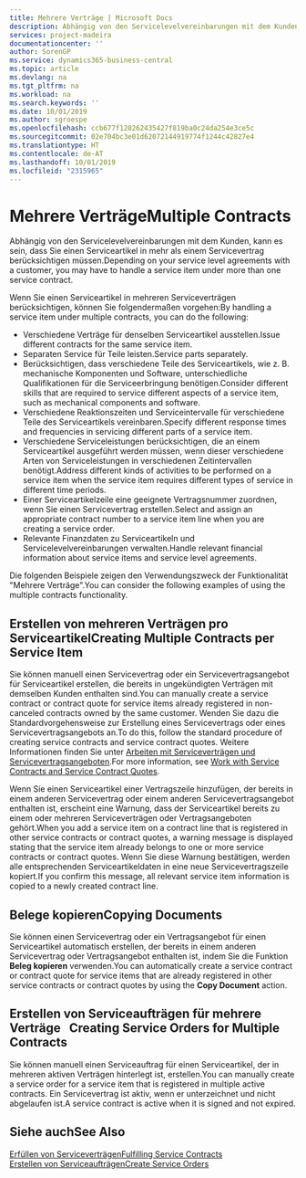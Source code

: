 ```yaml
---
title: Mehrere Verträge | Microsoft Docs
description: Abhängig von den Servicelevelvereinbarungen mit dem Kunden, kann es sein, dass Sie einen Serviceartikel in mehr als einem Servicevertrag berücksichtigen müssen.
services: project-madeira
documentationcenter: ''
author: SorenGP
ms.service: dynamics365-business-central
ms.topic: article
ms.devlang: na
ms.tgt_pltfrm: na
ms.workload: na
ms.search.keywords: ''
ms.date: 10/01/2019
ms.author: sgroespe
ms.openlocfilehash: ccb677f128262435427f819ba0c24da254e3ce5c
ms.sourcegitcommit: 02e704bc3e01d62072144919774f1244c42827e4
ms.translationtype: HT
ms.contentlocale: de-AT
ms.lasthandoff: 10/01/2019
ms.locfileid: "2315965"
---
```

# <a name="multiple-contracts"></a><span data-ttu-id="e5840-103">Mehrere Verträge</span><span class="sxs-lookup"><span data-stu-id="e5840-103">Multiple Contracts</span></span>
<span data-ttu-id="e5840-104">Abhängig von den Servicelevelvereinbarungen mit dem Kunden, kann es sein, dass Sie einen Serviceartikel in mehr als einem Servicevertrag berücksichtigen müssen.</span><span class="sxs-lookup"><span data-stu-id="e5840-104">Depending on your service level agreements with a customer, you may have to handle a service item under more than one service contract.</span></span>  
  
<span data-ttu-id="e5840-105">Wenn Sie einen Serviceartikel in mehreren Serviceverträgen berücksichtigen, können Sie folgendermaßen vorgehen:</span><span class="sxs-lookup"><span data-stu-id="e5840-105">By handling a service item under multiple contracts, you can do the following:</span></span>  
  
* <span data-ttu-id="e5840-106">Verschiedene Verträge für denselben Serviceartikel ausstellen.</span><span class="sxs-lookup"><span data-stu-id="e5840-106">Issue different contracts for the same service item.</span></span>  
* <span data-ttu-id="e5840-107">Separaten Service für Teile leisten.</span><span class="sxs-lookup"><span data-stu-id="e5840-107">Service parts separately.</span></span>  
* <span data-ttu-id="e5840-108">Berücksichtigen, dass verschiedene Teile des Serviceartikels, wie z. B. mechanische Komponenten und Software, unterschiedliche Qualifikationen für die Serviceerbringung benötigen.</span><span class="sxs-lookup"><span data-stu-id="e5840-108">Consider different skills that are required to service different aspects of a service item, such as mechanical components and software.</span></span>  
* <span data-ttu-id="e5840-109">Verschiedene Reaktionszeiten und Serviceintervalle für verschiedene Teile des Serviceartikels vereinbaren.</span><span class="sxs-lookup"><span data-stu-id="e5840-109">Specify different response times and frequencies in servicing different parts of a service item.</span></span>  
* <span data-ttu-id="e5840-110">Verschiedene Serviceleistungen berücksichtigen, die an einem Serviceartikel ausgeführt werden müssen, wenn dieser verschiedene Arten von Serviceleistungen in verschiedenen Zeitintervallen benötigt.</span><span class="sxs-lookup"><span data-stu-id="e5840-110">Address different kinds of activities to be performed on a service item when the service item requires different types of service in different time periods.</span></span>  
* <span data-ttu-id="e5840-111">Einer Serviceartikelzeile eine geeignete Vertragsnummer zuordnen, wenn Sie einen Servicevertrag erstellen.</span><span class="sxs-lookup"><span data-stu-id="e5840-111">Select and assign an appropriate contract number to a service item line when you are creating a service order.</span></span>  
* <span data-ttu-id="e5840-112">Relevante Finanzdaten zu Serviceartikeln und Servicelevelvereinbarungen verwalten.</span><span class="sxs-lookup"><span data-stu-id="e5840-112">Handle relevant financial information about service items and service level agreements.</span></span>  
  
<span data-ttu-id="e5840-113">Die folgenden Beispiele zeigen den Verwendungszweck der Funktionalität "Mehrere Verträge".</span><span class="sxs-lookup"><span data-stu-id="e5840-113">You can consider the following examples of using the multiple contracts functionality.</span></span>  
  
## <a name="creating-multiple-contracts-per-service-item"></a><span data-ttu-id="e5840-114">Erstellen von mehreren Verträgen pro Serviceartikel</span><span class="sxs-lookup"><span data-stu-id="e5840-114">Creating Multiple Contracts per Service Item</span></span>  
<span data-ttu-id="e5840-115">Sie können manuell einen Servicevertrag oder ein Servicevertragsangebot für Serviceartikel erstellen, die bereits in ungekündigten Verträgen mit demselben Kunden enthalten sind.</span><span class="sxs-lookup"><span data-stu-id="e5840-115">You can manually create a service contract or contract quote for service items already registered in non-canceled contracts owned by the same customer.</span></span> <span data-ttu-id="e5840-116">Wenden Sie dazu die Standardvorgehensweise zur Erstellung eines Servicevertrags oder eines Servicevertragsangebots an.</span><span class="sxs-lookup"><span data-stu-id="e5840-116">To do this, follow the standard procedure of creating service contracts and service contract quotes.</span></span> <span data-ttu-id="e5840-117">Weitere Informationen finden Sie unter [Arbeiten mit Serviceverträgen und Servicevertragsangeboten](service-how-to-create-service-contracts-and-service-contract-quotes.md).</span><span class="sxs-lookup"><span data-stu-id="e5840-117">For more information, see [Work with Service Contracts and Service Contract Quotes](service-how-to-create-service-contracts-and-service-contract-quotes.md).</span></span>  
  
<span data-ttu-id="e5840-118">Wenn Sie einen Serviceartikel einer Vertragszeile hinzufügen, der bereits in einem anderen Servicevertrag oder einem anderen Servicevertragsangebot enthalten ist, erscheint eine Warnung, dass der Serviceartikel bereits zu einem oder mehreren Serviceverträgen oder Vertragsangeboten gehört.</span><span class="sxs-lookup"><span data-stu-id="e5840-118">When you add a service item on a contract line that is registered in other service contracts or contract quotes, a warning message is displayed stating that the service item already belongs to one or more service contracts or contract quotes.</span></span> <span data-ttu-id="e5840-119">Wenn Sie diese Warnung bestätigen, werden alle entsprechenden Serviceartikeldaten in eine neue Servicevertragszeile kopiert.</span><span class="sxs-lookup"><span data-stu-id="e5840-119">If you confirm this message, all relevant service item information is copied to a newly created contract line.</span></span>  
  
## <a name="copying-documents"></a><span data-ttu-id="e5840-120">Belege kopieren</span><span class="sxs-lookup"><span data-stu-id="e5840-120">Copying Documents</span></span>  
<span data-ttu-id="e5840-121">Sie können einen Servicevertrag oder ein Vertragsangebot für einen Serviceartikel automatisch erstellen, der bereits in einem anderen Servicevertrag oder Vertragsangebot enthalten ist, indem Sie die Funktion **Beleg kopieren** verwenden.</span><span class="sxs-lookup"><span data-stu-id="e5840-121">You can automatically create a service contract or contract quote for service items that are already registered in other service contracts or contract quotes by using the **Copy Document** action.</span></span>  
  
## <a name="creating-service-orders-for-multiple-contracts"></a><span data-ttu-id="e5840-122">Erstellen von Serviceaufträgen für mehrere Verträge   </span><span class="sxs-lookup"><span data-stu-id="e5840-122">Creating Service Orders for Multiple Contracts</span></span>  
<span data-ttu-id="e5840-123">Sie können manuell einen Serviceauftrag für einen Serviceartikel, der in mehreren aktiven Verträgen hinterlegt ist, erstellen.</span><span class="sxs-lookup"><span data-stu-id="e5840-123">You can manually create a service order for a service item that is registered in multiple active contracts.</span></span> <span data-ttu-id="e5840-124">Ein Servicevertrag ist aktiv, wenn er unterzeichnet und nicht abgelaufen ist.</span><span class="sxs-lookup"><span data-stu-id="e5840-124">A service contract is active when it is signed and not expired.</span></span>  
  
## <a name="see-also"></a><span data-ttu-id="e5840-125">Siehe auch</span><span class="sxs-lookup"><span data-stu-id="e5840-125">See Also</span></span>  
[<span data-ttu-id="e5840-126">Erfüllen von Serviceverträgen</span><span class="sxs-lookup"><span data-stu-id="e5840-126">Fulfilling Service Contracts</span></span>](service-fulfill-service-contracts.md)  
[<span data-ttu-id="e5840-127">Erstellen von Serviceaufträgen</span><span class="sxs-lookup"><span data-stu-id="e5840-127">Create Service Orders</span></span>](service-how-to-create-service-orders.md)  
